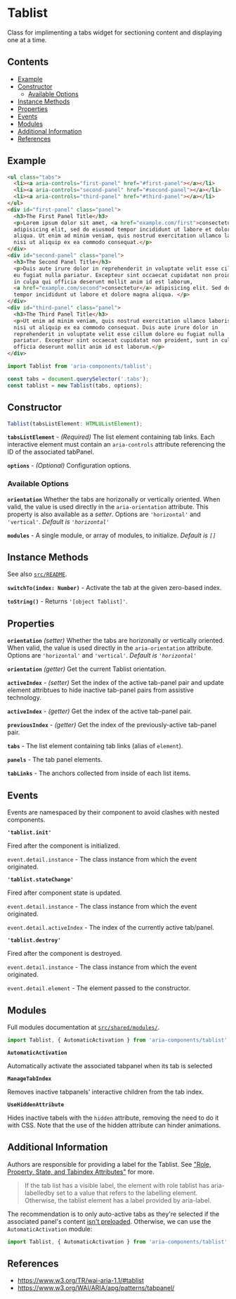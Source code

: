 Tablist
=======

Class for implimenting a tabs widget for sectioning content and displaying one 
at a time.

## Contents

* [Example](#example)
* [Constructor](#constructor)
  * [Available Options](#available-options)
* [Instance Methods](#instance-methods)
* [Properties](#properties)
* [Events](#events)
* [Modules](#modules)
* [Additional Information](#additional-information)
* [References](#references)

## Example

```html
<ul class="tabs">
  <li><a aria-controls="first-panel" href="#first-panel"></a></li>
  <li><a aria-controls="second-panel" href="#second-panel"></a></li>
  <li><a aria-controls="third-panel" href="#third-panel"></a></li>
</ul>
<div id="first-panel" class="panel">
  <h3>The First Panel Title</h3>
  <p>Lorem ipsum dolor sit amet, <a href="example.com/first">consectetur</a>
  adipisicing elit, sed do eiusmod tempor incididunt ut labore et dolore magna
  aliqua. Ut enim ad minim veniam, quis nostrud exercitation ullamco laboris
  nisi ut aliquip ex ea commodo consequat.</p>
</div>
<div id="second-panel" class="panel">
  <h3>The Second Panel Title</h3>
  <p>Duis aute irure dolor in reprehenderit in voluptate velit esse cillum dolore 
  eu fugiat nulla pariatur. Excepteur sint occaecat cupidatat non proident, sunt 
  in culpa qui officia deserunt mollit anim id est laborum, 
  <a href="example.com/second">consectetur</a> adipisicing elit. Sed do eiusmod 
  tempor incididunt ut labore et dolore magna aliqua. </p>
</div>
<div id="third-panel" class="panel">
  <h3>The Third Panel Title</h3>
  <p>Ut enim ad minim veniam, quis nostrud exercitation ullamco laboris
  nisi ut aliquip ex ea commodo consequat. Duis aute irure dolor in
  reprehenderit in voluptate velit esse cillum dolore eu fugiat nulla
  pariatur. Excepteur sint occaecat cupidatat non proident, sunt in culpa qui
  officia deserunt mollit anim id est laborum.</p>
</div>
```

```jsx
import Tablist from 'aria-components/tablist';

const tabs = document.querySelector('.tabs');
const tablist = new Tablist(tabs, options);
```

## Constructor

```jsx
Tablist(tabsListElement: HTMLUListElement);
```

**`tabsListElement`** - _(Required)_ The list element containing tab links. Each interactive element must contain an `aria-controls` attribute referencing the ID of the associated tabPanel.

**`options`** - _(Optional)_ Configuration options.

### Available Options

**`orientation`** Whether the tabs are horizonally or vertically oriented. When valid, the value is used directly in the `aria-orientation` attribute. This property is also available as a _setter_. Options are `'horizontal'` and `'vertical'`. _Default is `'horizontal'`_

**`modules`** - A single module, or array of modules, to initialize. _Default is `[]`_

## Instance Methods

See also [`src/README`](../).

**`switchTo(index: Number)`** - Activate the tab at the given zero-based index.

**`toString()`** - Returns `'[object Tablist]'`.

## Properties

**`orientation`** _(setter)_ Whether the tabs are horizonally or vertically oriented. When valid, the value is used directly in the `aria-orientation` attribute. Options are `'horizontal'` and `'vertical'`. _Default is `'horizontal'`_

**`orientation`** _(getter)_ Get the current Tablist orientation.

**`activeIndex`** - _(setter)_ Set the index of the active tab-panel pair and update element attribtues to hide inactive tab-panel pairs from assistive technology.

**`activeIndex`** - _(getter)_ Get the index of the active tab-panel pair.

**`previousIndex`** - _(getter)_ Get the index of the previously-active tab-panel pair.

**`tabs`** - The list element containing tab links (alias of `element`).

**`panels`** - The tab panel elements.

**`tabLinks`** - The anchors collected from inside of each list items.

## Events

Events are namespaced by their component to avoid clashes with nested components.

**`'tablist.init'`**

Fired after the component is initialized.

`event.detail.instance` - The class instance from which the event originated.


**`'tablist.stateChange'`**

Fired after component state is updated.

`event.detail.instance` - The class instance from which the event originated.

`event.detail.activeIndex` - The index of the currently active tab/panel.

**`'tablist.destroy'`**

Fired after the component is destroyed.

`event.detail.instance` - The class instance from which the event originated.

`event.detail.element` - The element passed to the constructor.

## Modules

Full modules documentation at [`src/shared/modules/`](..//shared/modules/).

```jsx
import Tablist, { AutomaticActivation } from 'aria-components/tablist';
```

**`AutomaticActivation`**

Automatically activate the associated tabpanel when its tab is selected

**`ManageTabIndex`**

Removes inactive tabpanels' interactive children from the tab index.

**`UseHiddenAttribute`**

Hides inactive tabels with the `hidden` attribute, removing the need to do it with CSS. Note that the use of the hidden attribute can hinder animations.

## Additional Information

Authors are responsible for providing a label for the Tablist. See ["Role, Property, State, and Tabindex Attributes"](https://www.w3.org/WAI/ARIA/apg/patterns/tabs/examples/tabs-automatic/#rps_label) for more.

> If the tab list has a visible label, the element with role tablist has aria-labelledby set to a value that refers to the labelling element. Otherwise, the tablist element has a label provided by aria-label.

The recommendation is to only auto-active tabs as they're selected if the associated panel's content [isn't preloaded](https://www.w3.org/WAI/ARIA/apg/patterns/tabs/). Otherwise, we can use the `AutomaticActivation` module:

```jsx
import Tablist, { AutomaticActivation } from 'aria-components/tablist';
```

## References

- https://www.w3.org/TR/wai-aria-1.1/#tablist
- https://www.w3.org/WAI/ARIA/apg/patterns/tabpanel/
